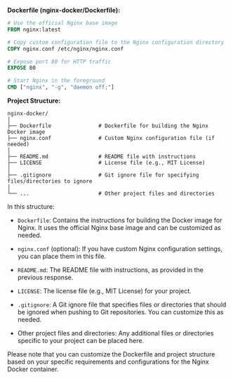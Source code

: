 
**Dockerfile (nginx-docker/Dockerfile):**

```dockerfile
# Use the official Nginx base image
FROM nginx:latest

# Copy custom configuration file to the Nginx configuration directory
COPY nginx.conf /etc/nginx/nginx.conf

# Expose port 80 for HTTP traffic
EXPOSE 80

# Start Nginx in the foreground
CMD ["nginx", "-g", "daemon off;"]
```

**Project Structure:**

```
nginx-docker/
│
├── Dockerfile               # Dockerfile for building the Nginx Docker image
├── nginx.conf               # Custom Nginx configuration file (if needed)
│
├── README.md                # README file with instructions
├── LICENSE                  # License file (e.g., MIT License)
│
├── .gitignore               # Git ignore file for specifying files/directories to ignore
│
└── ...                      # Other project files and directories
```

In this structure:

- `Dockerfile`: Contains the instructions for building the Docker image for Nginx. It uses the official Nginx base image and can be customized as needed.

- `nginx.conf` (optional): If you have custom Nginx configuration settings, you can place them in this file.

- `README.md`: The README file with instructions, as provided in the previous response.

- `LICENSE`: The license file (e.g., MIT License) for your project.

- `.gitignore`: A Git ignore file that specifies files or directories that should be ignored when pushing to Git repositories. You can customize this as needed.

- Other project files and directories: Any additional files or directories specific to your project can be placed here.

Please note that you can customize the Dockerfile and project structure based on your specific requirements and configurations for the Nginx Docker container.
